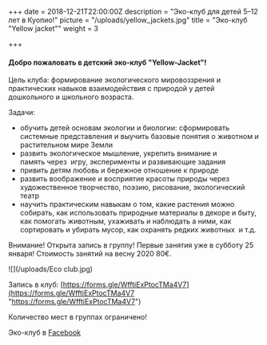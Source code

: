 +++
date = 2018-12-21T22:00:00Z
description = "Эко-клуб для детей 5–12 лет в Куопио!"
picture = "/uploads/yellow_jackets.jpg"
title = "Эко-клуб \"Yellow jacket\""
weight = 3

+++
#### **Добро пожаловать в детский эко-клуб "Yellow-Jacket"!**

Цель клуба: формирование экологического мировоззрения и практических навыков взаимодействия с природой у детей дошкольного и школьного возраста.

Задачи:

* обучить детей основам экологии и биологии: сформировать системные представления и выучить базовые понятия о животном и растительном мире Земли
* развить экологическое мышление, укрепить внимание и память через  игру, эксперименты и развивающие задания
* привить детям любовь и бережное отношение к природе
* развить воображение и восприятие красоты природы через художественное творчество, поэзию, рисование, экологический театр
* научить практическим навыкам о том, какие растения можно собирать, как использовать природные материалы в декоре и быту, как помогать животным, ухаживать и наблюдать а ними, как сортировать и убирать мусор, как охранять редких животных  и т.д.

Внимание! Открыта запись в группу! Первые занятия уже в субботу 25 января! Стоимость занятий на весну 2020 80€.

![](/uploads/Eco club.jpg)

Запись в клуб: [https://forms.gle/WfftiExPtocTMa4V7](https://forms.gle/WfftiExPtocTMa4V7 "https://forms.gle/WfftiExPtocTMa4V7")

Количество мест в группах ограничено!

 

Эко-клуб в [Facebook](https://www.facebook.com/EcoClubYJ/?__tn__=%2Cd%2CP-R&eid=ARAYzPyC18dbiOcg4eltaO55Odd6j15Yix7cs4pTMb0tbUp_s1HrESU3waMY2F-ouxnggWiNrPae-Yxy "Facebook")